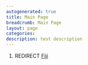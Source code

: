 ```yaml
---
autogenerated: true
title: Main Page
breadcrumb: Main Page
layout: page
categories: 
description: test description
---
```


1.  REDIRECT [Fiji](Fiji "wikilink")
